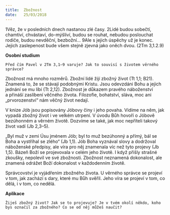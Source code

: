 ```yaml
---
title:  Zbožnost 
date:   25/03/2018
---
```


1Věz, že v posledních dnech nastanou zlé časy. 2Lidé budou sobečtí, chamtiví, chvástaví, do-mýšliví, budou se rouhat, nebudou poslouchat rodiče, budou nevděční, bezbožní… 9Ale s jejich úspěchy už je konec. Jejich zaslepenost bude všem stejně zjevná jako oněch dvou. (2Tm 3,1.2.9) 

**Osobní studium** 

`Před čím Pavel v 2Tm 3,1–9 varuje? Jak to souvisí s životem věrného správce?` 

Zbožnost má mnoho rozměrů. Zbožní lidé žijí zbožný život (Tt 1,1; B21). Znamená to, že se stávají podobnými Kristu. Jsou odevzdáni Bohu a jejich jednání se mu líbí (Tt 2,12). Zbožnost je důkazem pravého náboženství a přináší zaslíbení věčného života. Filozofie, bohatství, sláva, moc ani „prvorozenství“ nám věčný život nedají. 

V knize Jób jsou popisovány Jóbovy činy i jeho povaha. Vidíme na něm, jak vypadá zbožný život i ve velkém utrpení. V úvodu Bůh hovoří o Jóbově bezúhonném a věrném životě. Dozvíme se také, jak moc nepříteli takový život vadí (Jb 2,3–5). 

„Byl muž v zemi Úsu jménem Jób; byl to muž bezúhonný a přímý, bál se Boha a vystříhal se zlého“ (Jb 1,1). Jób Boha vyznával slovy a dodržoval náboženské předpisy, ale víra pro něj znamenala víc než tyto projevy (Jb 1,5). Bázeň Boží se projevovala v celém jeho životě. I když přišly strašné zkoušky, nepolevil ve své zbožnosti. Zbožnost neznamená dokonalost, ale znamená odrážet Boží dokonalost v každodenním životě. 

Správcovství je vyjádřením zbožného života. U věrného správce se projeví v tom, jak zachází s dary, které mu Bůh svěřil. Jeho víra se projeví v tom, co dělá, i v tom, co nedělá. 

**Aplikace** 

`Žiješ zbožný život? Jak se to projevuje? Je v tvém okolí někdo, koho bys označil za zbožného? Co se od něj můžeš naučit?`